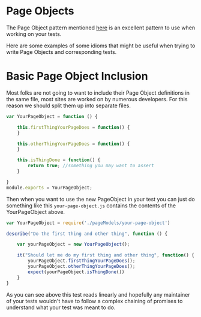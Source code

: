 Page Objects
============

The Page Object pattern mentioned [here](https://github.com/angular/protractor/blob/master/docs/getting-started.md#organizing-real-tests-page-objects)
is an excellent pattern to use when working on your tests.

Here are some examples of some idioms that might be useful when trying to write Page Objects and corresponding tests.

Basic Page Object Inclusion
===========================

Most folks are not going to want to include their Page Object definitions in the same file, most sites are worked on
by numerous developers. For this reason we should split them up into separate files.

```javascript
var YourPageObject = function () {

    this.firstThingYourPageDoes = function() {
    }

    this.otherThingYourPageDoes = function() {
    }

    this.isThingDone = function() {
        return true; //something you may want to assert
    }

}
module.exports = YourPageObject;

```

Then when you want to use the new PageObject in your test you can just do something like this
`your-page-object.js` contains the contents of the YourPageObject above.

```javascript
var YourPageObject = require('./pageModels/your-page-object')

describe("Do the first thing and other thing", function () {

    var yourPageObject = new YourPageObject();

    it("Should let me do my first thing and other thing", function() {
        yourPageObject.firstThingYourPageDoes();
        yourPageObject.otherThingYourPageDoes();
        expect(yourPageObject.isThingDone())
    }
}

```

As you can see above this test reads linearly and hopefully any maintainer of your tests wouldn't have to follow
a complex chaining of promises to understand what your test was meant to do.